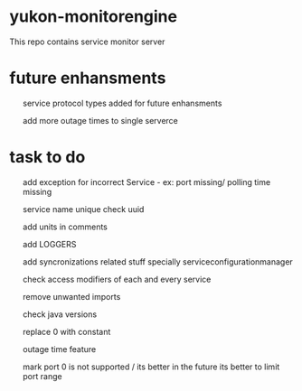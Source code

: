 # yukon-monitorengine
This repo contains service monitor server


# future enhansments

<ul>service protocol types added for future enhansments</ul>
<ul>add more outage times to single serverce</ul>


# task to do

<ul>add exception for incorrect Service - ex: port missing/ polling time missing</ul>
<ul>service name unique check uuid</ul>
<ul>add units in comments</ul>
<ul>add LOGGERS</ul>
<ul>add syncronizations related stuff specially serviceconfigurationmanager</ul>
<ul>check access modifiers of each and every service</ul>
<ul>remove unwanted imports</ul>
<ul>check java versions</ul>
<ul>replace 0 with constant</ul>
<ul>outage time feature</ul>
<ul>mark port 0 is not supported / its better in the future its better to limit port range</ul>